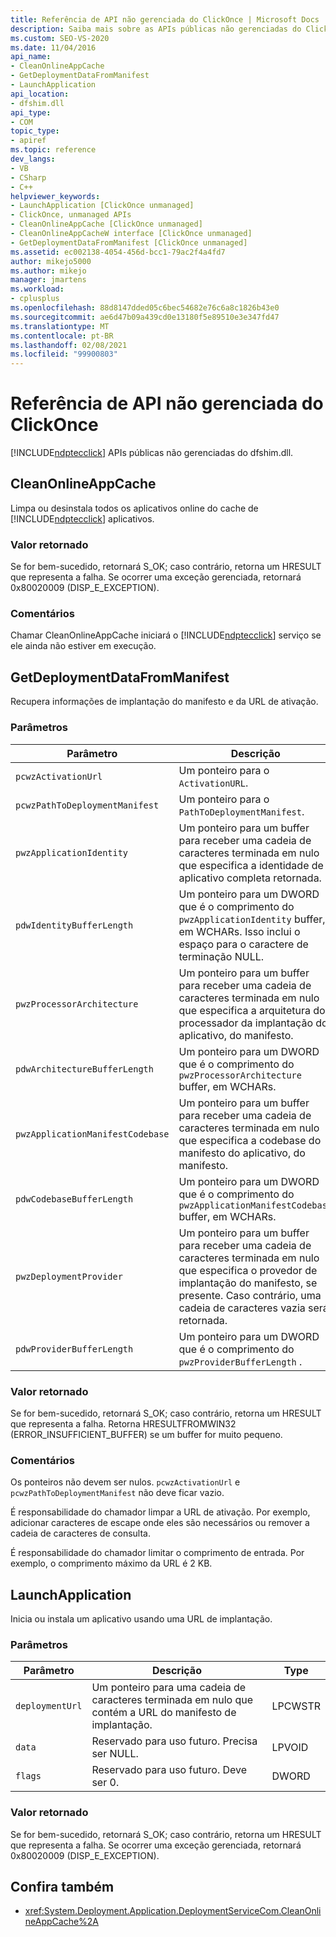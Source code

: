 ```yaml
---
title: Referência de API não gerenciada do ClickOnce | Microsoft Docs
description: Saiba mais sobre as APIs públicas não gerenciadas do ClickOnce de dfshim.dll, incluindo CleanOnlineAppCache, GetDeploymentDataFromManifest e LaunchApplication.
ms.custom: SEO-VS-2020
ms.date: 11/04/2016
api_name:
- CleanOnlineAppCache
- GetDeploymentDataFromManifest
- LaunchApplication
api_location:
- dfshim.dll
api_type:
- COM
topic_type:
- apiref
ms.topic: reference
dev_langs:
- VB
- CSharp
- C++
helpviewer_keywords:
- LaunchApplication [ClickOnce unmanaged]
- ClickOnce, unmanaged APIs
- CleanOnlineAppCache [ClickOnce unmanaged]
- CleanOnlineAppCacheW interface [ClickOnce unmanaged]
- GetDeploymentDataFromManifest [ClickOnce unmanaged]
ms.assetid: ec002138-4054-456d-bcc1-79ac2f4a4fd7
author: mikejo5000
ms.author: mikejo
manager: jmartens
ms.workload:
- cplusplus
ms.openlocfilehash: 88d8147dded05c6bec54682e76c6a8c1826b43e0
ms.sourcegitcommit: ae6d47b09a439cd0e13180f5e89510e3e347fd47
ms.translationtype: MT
ms.contentlocale: pt-BR
ms.lasthandoff: 02/08/2021
ms.locfileid: "99900803"
---
```

# <a name="clickonce-unmanaged-api-reference"></a>Referência de API não gerenciada do ClickOnce
[!INCLUDE[ndptecclick](../deployment/includes/ndptecclick_md.md)] APIs públicas não gerenciadas do dfshim.dll.

## <a name="cleanonlineappcache"></a>CleanOnlineAppCache
 Limpa ou desinstala todos os aplicativos online do cache de [!INCLUDE[ndptecclick](../deployment/includes/ndptecclick_md.md)] aplicativos.

### <a name="return-value"></a>Valor retornado
 Se for bem-sucedido, retornará S_OK; caso contrário, retorna um HRESULT que representa a falha. Se ocorrer uma exceção gerenciada, retornará 0x80020009 (DISP_E_EXCEPTION).

### <a name="remarks"></a>Comentários
 Chamar CleanOnlineAppCache iniciará o [!INCLUDE[ndptecclick](../deployment/includes/ndptecclick_md.md)] serviço se ele ainda não estiver em execução.

## <a name="getdeploymentdatafrommanifest"></a>GetDeploymentDataFromManifest
 Recupera informações de implantação do manifesto e da URL de ativação.

### <a name="parameters"></a>Parâmetros

|Parâmetro|Descrição|Type|
|---------------|-----------------|----------|
|`pcwzActivationUrl`|Um ponteiro para o `ActivationURL`.|LPCWSTR|
|`pcwzPathToDeploymentManifest`|Um ponteiro para o `PathToDeploymentManifest`.|LPCWSTR|
|`pwzApplicationIdentity`|Um ponteiro para um buffer para receber uma cadeia de caracteres terminada em nulo que especifica a identidade de aplicativo completa retornada.|LPWSTR|
|`pdwIdentityBufferLength`|Um ponteiro para um DWORD que é o comprimento do `pwzApplicationIdentity` buffer, em WCHARs. Isso inclui o espaço para o caractere de terminação NULL.|LPDWORD|
|`pwzProcessorArchitecture`|Um ponteiro para um buffer para receber uma cadeia de caracteres terminada em nulo que especifica a arquitetura do processador da implantação do aplicativo, do manifesto.|LPWSTR|
|`pdwArchitectureBufferLength`|Um ponteiro para um DWORD que é o comprimento do `pwzProcessorArchitecture` buffer, em WCHARs.|LPDWORD|
|`pwzApplicationManifestCodebase`|Um ponteiro para um buffer para receber uma cadeia de caracteres terminada em nulo que especifica a codebase do manifesto do aplicativo, do manifesto.|LPWSTR|
|`pdwCodebaseBufferLength`|Um ponteiro para um DWORD que é o comprimento do `pwzApplicationManifestCodebase` buffer, em WCHARs.|LPDWORD|
|`pwzDeploymentProvider`|Um ponteiro para um buffer para receber uma cadeia de caracteres terminada em nulo que especifica o provedor de implantação do manifesto, se presente. Caso contrário, uma cadeia de caracteres vazia será retornada.|LPWSTR|
|`pdwProviderBufferLength`|Um ponteiro para um DWORD que é o comprimento do `pwzProviderBufferLength` .|LPDWORD|

### <a name="return-value"></a>Valor retornado
 Se for bem-sucedido, retornará S_OK; caso contrário, retorna um HRESULT que representa a falha. Retorna HRESULTFROMWIN32 (ERROR_INSUFFICIENT_BUFFER) se um buffer for muito pequeno.

### <a name="remarks"></a>Comentários
 Os ponteiros não devem ser nulos. `pcwzActivationUrl` e `pcwzPathToDeploymentManifest` não deve ficar vazio.

 É responsabilidade do chamador limpar a URL de ativação. Por exemplo, adicionar caracteres de escape onde eles são necessários ou remover a cadeia de caracteres de consulta.

 É responsabilidade do chamador limitar o comprimento de entrada. Por exemplo, o comprimento máximo da URL é 2 KB.

## <a name="launchapplication"></a>LaunchApplication
 Inicia ou instala um aplicativo usando uma URL de implantação.

### <a name="parameters"></a>Parâmetros

|Parâmetro|Descrição|Type|
|---------------|-----------------|----------|
|`deploymentUrl`|Um ponteiro para uma cadeia de caracteres terminada em nulo que contém a URL do manifesto de implantação.|LPCWSTR|
|`data`|Reservado para uso futuro. Precisa ser NULL.|LPVOID|
|`flags`|Reservado para uso futuro. Deve ser 0.|DWORD|

### <a name="return-value"></a>Valor retornado
 Se for bem-sucedido, retornará S_OK; caso contrário, retorna um HRESULT que representa a falha. Se ocorrer uma exceção gerenciada, retornará 0x80020009 (DISP_E_EXCEPTION).

## <a name="see-also"></a>Confira também
- <xref:System.Deployment.Application.DeploymentServiceCom.CleanOnlineAppCache%2A>
